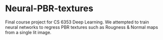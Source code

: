 # Neural-PBR-textures
Final course project for CS 6353 Deep Learning. We attempted to train neural networks to regress PBR textures such as Rougness & Normal maps from a single lit image.
